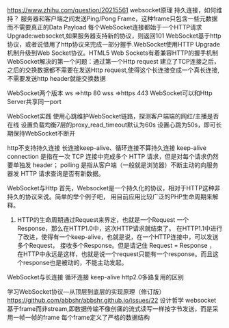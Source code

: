 https://www.zhihu.com/question/20215561
websocket原理
持久连接，如何维持？
服务器和客户端之间发送Ping/Pong Frame，这种frame只包含一些元数据而不需要真正的Data Payload
每个WebSocket连接都始于一个HTTP请求 Upgrade:websocket,如果服务器支持新的协议，则返回101
WebSocket基于http协议，或者说借用了http协议来完成一部分握手.WebSocket使用HTTP Upgrade机制升级到Web Socket协议。HTML5 Web Sockets有着兼容HTTP的握手机制
WebSocket解决的第一个问题：通过第一个Http request 建立了TCP连接之后，之后的交换数据都不需要在发送Http request,使得这个长连接变成一个真长连接,不需要发送http header就能交换数据

WebSocket两个版本
ws =>http 80
wss =>https 443
WebSocket可以和Http Server共享同一port

WebSocket实践
使用心跳维护WebSocket链路，探测客户端端的网红/主播是否在线
设置负载均衡7层的proxy_read_timeout默认为60s
设置心跳为50s，即可长期保持WebSocket不断开


http不支持持久连接
长连接keep-alive、循环连接不算持久连接
keep-alive connection 是指在一次 TCP 连接中完成多个 HTTP 请求，但是对每个请求仍然要单独发 header；
polling 是指从客户端（一般就是浏览器）不断主动的向服务器发 HTTP 请求查询是否有新数据。



WebSocket与Http
首先，Websocket是一个持久化的协议，相对于HTTP这种非持久的协议来说。简单的举个例子吧，
用目前应用比较广泛的PHP生命周期来解释。
1) HTTP的生命周期通过Request来界定，也就是一个Request 一个Response，那么在HTTP1.0中，这次HTTP请求就结束了。
在HTTP1.1中进行了改进，使得有一个keep-alive，也就是说，在一个HTTP连接中，可以发送多个Request，
接收多个Response。但是请记住 Request = Response ，
在HTTP中永远是这样，也就是说一个request只能有一个response。而且这个response也是被动的，不能主动发起。


WebSocket与长连接 循环连接 keep-alive http2.0多路复用的区别








学习WebSocket协议—从顶层到底层的实现原理（修订版）
https://github.com/abbshr/abbshr.github.io/issues/22
设计哲学
websocket 基于frame而非stream,即数据传输不像创痛的流式读写一样按字节发送，而是采用一帧一帧的frame
每个frame定义了严格的数据结构

